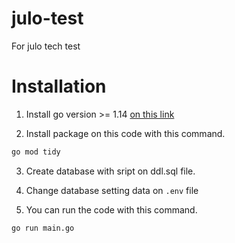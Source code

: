 # julo-test

For julo tech test

# Installation

1. Install go version >= 1.14 [on this link](https://golang.org/dl/)

2. Install package on this code with this command.

```bash
go mod tidy
```

3. Create database with sript on ddl.sql file.

4. Change database setting data on `.env` file

5. You can run the code with this command.

```bash
go run main.go
```
